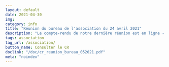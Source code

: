 ```yaml
---
layout: default
date: 2021-04-30
img: 
category: info
title: "Réunion du bureau de l'association du 24 avril 2021"
description: "Le compte-rendu de notre dernière réunion est en ligne - À consulter en suivant le lien ci-dessous."
tags: association
tag_url: /association/
button_name: Consulter le CR
doclink: "/doc/cr_reunion_bureau_052021.pdf"
meta: "noindex"
---
```

